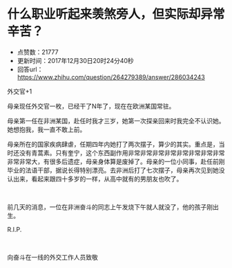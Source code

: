 # 什么职业听起来羡煞旁人，但实际却异常辛苦？
- 点赞数：21777
- 更新时间：2017年12月30日20时24分40秒
- 回答url：https://www.zhihu.com/question/264279389/answer/286034243
<body>
 <p data-pid="3F1RFTie">外交官+1</p>
 <p data-pid="wFm5L971">母亲现任外交官一枚，已经干了N年了，现在在欧洲某国常驻。</p>
 <p data-pid="NW6isJJN">母亲第一任在非洲某国，赴任时我才三岁，她第一次探亲回来时我完全不认识她。她想抱我，我一直不敢上前。</p>
 <p data-pid="5h-pPc5n">母亲所在的国家疾病肆虐，任期四年内她打了两次摆子，算少的其实。重点是，当时还没有青蒿素。只有奎宁，这个东西副作用非常非常非常非常非常非常非常非常非常非常大，有很多后遗症，母亲身体算是废掉了。母亲的一位小同事，赴任前刚毕业的法语干部，据说长得特别漂亮。去非洲后打了七次摆子，母亲再次见到她没认出来，看起来跟四十多岁的一样，从高中就有的男朋友也吹了。</p>
 <br>
 <p data-pid="snRBamZn">前几天的消息，一位在非洲奋斗的同志上午发烧下午就人就没了，他的孩子刚出生。</p>
 <p data-pid="qL5eYqY3">R.I.P.</p>
 <br>
 <p data-pid="buauDmZ1">向奋斗在一线的外交工作人员致敬</p>
</body>